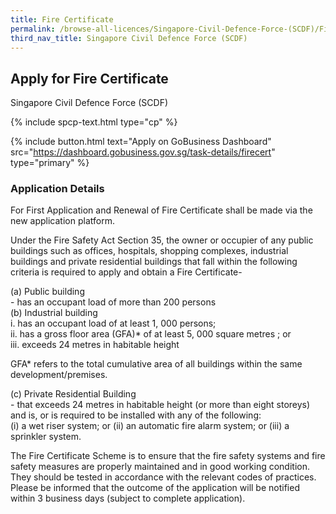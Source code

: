 ```yaml
---
title: Fire Certificate
permalink: /browse-all-licences/Singapore-Civil-Defence-Force-(SCDF)/Fire-Certificate
third_nav_title: Singapore Civil Defence Force (SCDF)
---
```


## Apply for Fire Certificate

Singapore Civil Defence Force (SCDF)

{% include spcp-text.html type="cp" %}

{% include button.html text="Apply on GoBusiness Dashboard" src="https://dashboard.gobusiness.gov.sg/task-details/firecert" type="primary" %}

<H3>Application Details</H3>

<p>For First Application and Renewal of Fire Certificate shall be made via the new application platform.</p>
<p>Under the Fire Safety Act Section 35, the owner or occupier of any public buildings such as offices, hospitals, shopping complexes, industrial buildings and private residential buildings that fall within the following criteria is required to apply and obtain a Fire Certificate-</p>
<p>(a) Public building<br />- has an occupant load of more than 200 persons<br />(b) Industrial building<br />i. has an occupant load of at least 1, 000 persons;<br />ii. has a gross floor area (GFA)* of at least 5, 000 square metres ; or<br />iii. exceeds 24 metres in habitable height</p>
<p>GFA* refers to the total cumulative area of all buildings within the same development/premises.</p>
<p>(c) Private Residential Building<br />- that exceeds 24 metres in habitable height (or more than eight storeys) and is, or is required to be installed with any of the following:<br />(i) a wet riser system; or (ii) an automatic fire alarm system; or (iii) a sprinkler system.</p>
<p>The Fire Certificate Scheme is to ensure that the fire safety systems and fire safety measures are properly maintained and in good working condition. They should be tested in accordance with the relevant codes of practices. Please be informed that the outcome of the application will be notified within 3 business days (subject to complete application).</p>

